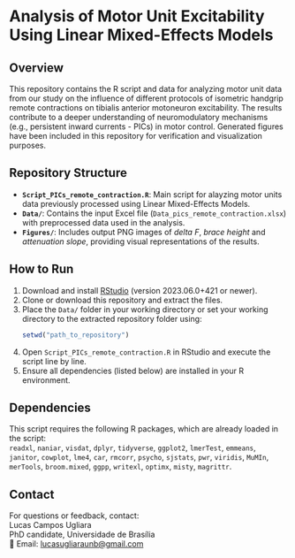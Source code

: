 # Analysis of Motor Unit Excitability Using Linear Mixed-Effects Models

## Overview
This repository contains the R script and data for analyzing motor unit data from our study on the influence of different protocols of isometric handgrip remote contractions on tibialis anterior motoneuron excitability. The results contribute to a deeper understanding of neuromodulatory mechanisms (e.g., persistent inward currents - PICs) in motor control.
Generated figures have been included in this repository for verification and visualization purposes.

## Repository Structure
- **`Script_PICs_remote_contraction.R`**: Main script for alayzing motor units data previously processed using Linear Mixed-Effects Models.
- **`Data/`**: Contains the input Excel file (`Data_pics_remote_contraction.xlsx`) with preprocessed data used in the analysis.
- **`Figures/`**: Includes output PNG images of *delta F*, *brace height* and *attenuation slope*, providing visual representations of the results.

## How to Run
1. Download and install [RStudio](https://posit.co/download/rstudio-desktop/) (version 2023.06.0+421 or newer).
2. Clone or download this repository and extract the files.
3. Place the `Data/` folder in your working directory or set your working directory to the extracted repository folder using:
   ```R
   setwd("path_to_repository")
4. Open `Script_PICs_remote_contraction.R` in RStudio and execute the script line by line.
5. Ensure all dependencies (listed below) are installed in your R environment.

## Dependencies

This script requires the following R packages, which are already loaded in the script:  
 `readxl`, `naniar`, `visdat`, `dplyr`, `tidyverse`, `ggplot2`, `lmerTest`, `emmeans`, `janitor`, `cowplot`, `lme4`, `car`, `rmcorr`, `psycho`, `sjstats`, `pwr`, `viridis`, `MuMIn`, `merTools`, `broom.mixed`, `ggpp`, `writexl`, `optimx`, `misty`, `magrittr`.

## Contact

For questions or feedback, contact:  
Lucas Campos Ugliara  
PhD candidate, Universidade de Brasília  
📧 Email: lucasugliaraunb@gmail.com  
